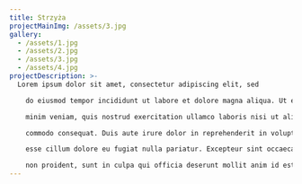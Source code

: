 ```yaml
---
title: Strzyża
projectMainImg: /assets/3.jpg
gallery:
  - /assets/1.jpg
  - /assets/2.jpg
  - /assets/3.jpg
  - /assets/4.jpg
projectDescription: >-
  Lorem ipsum dolor sit amet, consectetur adipiscing elit, sed

    do eiusmod tempor incididunt ut labore et dolore magna aliqua. Ut enim ad

    minim veniam, quis nostrud exercitation ullamco laboris nisi ut aliquip ex ea

    commodo consequat. Duis aute irure dolor in reprehenderit in voluptate velit

    esse cillum dolore eu fugiat nulla pariatur. Excepteur sint occaecat cupidatat

    non proident, sunt in culpa qui officia deserunt mollit anim id est laborum.
---
```

